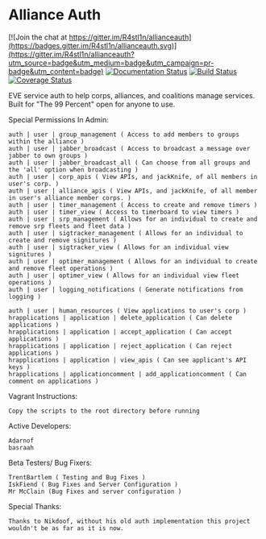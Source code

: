 Alliance Auth
============

[![Join the chat at https://gitter.im/R4stl1n/allianceauth](https://badges.gitter.im/R4stl1n/allianceauth.svg)](https://gitter.im/R4stl1n/allianceauth?utm_source=badge&utm_medium=badge&utm_campaign=pr-badge&utm_content=badge)
[![Documentation Status](https://readthedocs.org/projects/allianceauth/badge/?version=latest)](http://allianceauth.readthedocs.io/en/latest/?badge=latest)
[![Build Status](https://travis-ci.org/allianceauth/allianceauth.svg?branch=master)](https://travis-ci.org/allianceauth/allianceauth)
[![Coverage Status](https://coveralls.io/repos/github/allianceauth/allianceauth/badge.svg?branch=master)](https://coveralls.io/github/allianceauth/allianceauth?branch=master)


EVE service auth to help corps, alliances, and coalitions manage services.
Built for "The 99 Percent" open for anyone to use.

Special Permissions In Admin:

    auth | user | group_management ( Access to add members to groups within the alliance )
    auth | user | jabber_broadcast ( Access to broadcast a message over jabber to own groups )
    auth | user | jabber_broadcast_all ( Can choose from all groups and the 'all' option when broadcasting )
    auth | user | corp_apis ( View APIs, and jackKnife, of all members in user's corp. )
    auth | user | alliance_apis ( View APIs, and jackKnife, of all member in user's alliance member corps. )
    auth | user | timer_management ( Access to create and remove timers )
    auth | user | timer_view ( Access to timerboard to view timers )
    auth | user | srp_management ( Allows for an individual to create and remove srp fleets and fleet data )
    auth | user | sigtracker_management ( Allows for an individual to create and remove signitures )
    auth | user | sigtracker_view ( Allows for an individual view signitures )
    auth | user | optimer_management ( Allows for an individual to create and remove fleet operations )
    auth | user | optimer_view ( Allows for an individual view fleet operations )
    auth | user | logging_notifications ( Generate notifications from logging )

    auth | user | human_resources ( View applications to user's corp )
    hrapplications | application | delete_application ( Can delete applications )
    hrapplications | application | accept_application ( Can accept applications )
    hrapplications | application | reject_application ( Can reject applications )
    hrapplications | application | view_apis ( Can see applicant's API keys )
    hrapplications | applicationcomment | add_applicationcomment ( Can comment on applications )

Vagrant Instructions:

    Copy the scripts to the root directory before running

Active Developers:

    Adarnof
    basraah

Beta Testers/ Bug Fixers:

    TrentBartlem ( Testing and Bug Fixes )
    IskFiend ( Bug Fixes and Server Configuration )
    Mr McClain (Bug Fixes and server configuration )

Special Thanks:

    Thanks to Nikdoof, without his old auth implementation this project wouldn't be as far as it is now.
